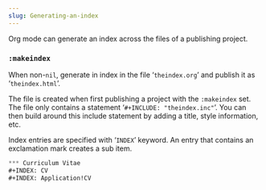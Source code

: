 ```yaml
---
slug: Generating-an-index
---
```


Org mode can generate an index across the files of a publishing project.

### `:makeindex`

When non-`nil`, generate in index in the file ‘`theindex.org`’ and publish it as ‘`theindex.html`’.

The file is created when first publishing a project with the `:makeindex` set. The file only contains a statement ‘`#+INCLUDE: "theindex.inc"`’. You can then build around this include statement by adding a title, style information, etc.

Index entries are specified with ‘`INDEX`’ keyword. An entry that contains an exclamation mark creates a sub item.

```lisp
*** Curriculum Vitae
#+INDEX: CV
#+INDEX: Application!CV
```
